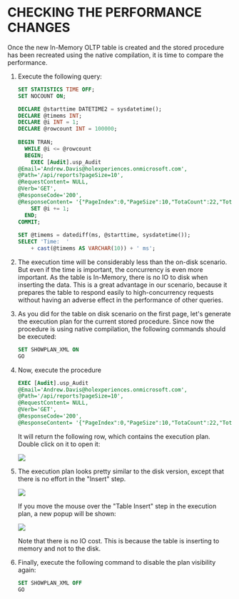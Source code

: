 <page title="Checking the performance changes"/>

CHECKING THE PERFORMANCE CHANGES
====

Once the new In-Memory OLTP table is created and the stored procedure has been recreated using the native compilation, it is time to compare the performance.

1. Execute the following query:

    ```sql
    SET STATISTICS TIME OFF;  
	SET NOCOUNT ON; 

	DECLARE @starttime DATETIME2 = sysdatetime();  
	DECLARE @timems INT;  
	DECLARE @i INT = 1;  
	DECLARE @rowcount INT = 100000;  
  
	BEGIN TRAN;  
	  WHILE @i <= @rowcount  
	  BEGIN;  
		EXEC [Audit].usp_Audit
	@Email='Andrew.Davis@holexperiences.onmicrosoft.com',
	@Path='/api/reports?pageSize=10', 
	@RequestContent= NULL,
	@Verb='GET',
	@ResponseCode='200',
	@ResponseContent= '{"PageIndex":0,"PageSize":10,"TotaCount":22,"TotalPages":3,"HasPreviousPage":false,"HasNextPage":true,"Items":[{"SequenceNumber":"ER1-1210","Purpose":"testing 2","SubmissionDate":null,"Status":0,"Total":0,"Points":0,"ChargeInPoints":false,"Description":"asdafsd"},{"SequenceNumber":"ER1-1209","Purpose":"toca","SubmissionDate":null,"Status":0,"Total":0,"Points":0,"ChargeInPoints":false,"Description":"sfasd"},{"SequenceNumber":"ER1-1208","Purpose":"taca","SubmissionDate":null,"Status":0,"Total":0,"Points":0,"ChargeInPoints":false,"Description":"asdasd"},{"SequenceNumber":"ER1-1207","Purpose":"other report","SubmissionDate":null,"Status":0,"Total":0,"Points":0,"ChargeInPoints":false,"Description":"sdasd"},{"SequenceNumber":"ER1-1206","Purpose":"without next","SubmissionDate":null,"Status":0,"Total":0,"Points":0,"ChargeInPoints":false,"Description":"adafsd"},{"SequenceNumber":"ER1-1205","Purpose":"kkkk","SubmissionDate":null,"Status":0,"Total":0,"Points":0,"ChargeInPoints":false,"Description":"bhhjj"},{"SequenceNumber":"ER1-1204","Purpose":"adafda","SubmissionDate":null,"Status":0,"Total":0,"Points":0,"ChargeInPoints":false,"Description":"sdafdas"},{"SequenceNumber":"ER1-1203","Purpose":"other test","SubmissionDate":null,"Status":0,"Total":0,"Points":0,"ChargeInPoints":false,"Description":"asdfasd"},{"SequenceNumber":"ER1-1202","Purpose":"test","SubmissionDate":null,"Status":0,"Total":0,"Points":0,"ChargeInPoints":false,"Description":"adafsdfa"},{"SequenceNumber":"ER1-895","Purpose":"Report for Ignite 1","SubmissionDate":null,"Status":0,"Total":0,"Points":0,"ChargeInPoints":false,"Description":"Report from the Ignite Event"}]}'  
		SET @i += 1;  
	  END;  
	COMMIT;  
  
	SET @timems = datediff(ms, @starttime, sysdatetime());  
	SELECT 'Time:  '  
		+ cast(@timems AS VARCHAR(10)) + ' ms';  
    ```

2. The execution time will be considerably less than the on-disk scenario. But even if the time is important, the concurrency is even more important. As the table is In-Memory, there is no IO to disk when inserting the data. This is a great advantage in our scenario, because it prepares the table to respond easily to high-concurrency requests without having an adverse effect in the performance of other queries.

3. As you did for the table on disk scenario on the first page, let's generate the execution plan for the current stored procedure. Since now the procedure is using native compilation, the following commands should be executed:

	```sql
	SET SHOWPLAN_XML ON  
	GO
	```

4. Now, execute the procedure

	```sql
	EXEC [Audit].usp_Audit
	@Email='Andrew.Davis@holexperiences.onmicrosoft.com',
	@Path='/api/reports?pageSize=10', 
	@RequestContent= NULL,
	@Verb='GET',
	@ResponseCode='200',
	@ResponseContent= '{"PageIndex":0,"PageSize":10,"TotaCount":22,"TotalPages":3,"HasPreviousPage":false,"HasNextPage":true,"Items":[{"SequenceNumber":"ER1-1210","Purpose":"testing 2","SubmissionDate":null,"Status":0,"Total":0,"Points":0,"ChargeInPoints":false,"Description":"asdafsd"},{"SequenceNumber":"ER1-1209","Purpose":"toca","SubmissionDate":null,"Status":0,"Total":0,"Points":0,"ChargeInPoints":false,"Description":"sfasd"},{"SequenceNumber":"ER1-1208","Purpose":"taca","SubmissionDate":null,"Status":0,"Total":0,"Points":0,"ChargeInPoints":false,"Description":"asdasd"},{"SequenceNumber":"ER1-1207","Purpose":"other report","SubmissionDate":null,"Status":0,"Total":0,"Points":0,"ChargeInPoints":false,"Description":"sdasd"},{"SequenceNumber":"ER1-1206","Purpose":"without next","SubmissionDate":null,"Status":0,"Total":0,"Points":0,"ChargeInPoints":false,"Description":"adafsd"},{"SequenceNumber":"ER1-1205","Purpose":"kkkk","SubmissionDate":null,"Status":0,"Total":0,"Points":0,"ChargeInPoints":false,"Description":"bhhjj"},{"SequenceNumber":"ER1-1204","Purpose":"adafda","SubmissionDate":null,"Status":0,"Total":0,"Points":0,"ChargeInPoints":false,"Description":"sdafdas"},{"SequenceNumber":"ER1-1203","Purpose":"other test","SubmissionDate":null,"Status":0,"Total":0,"Points":0,"ChargeInPoints":false,"Description":"asdfasd"},{"SequenceNumber":"ER1-1202","Purpose":"test","SubmissionDate":null,"Status":0,"Total":0,"Points":0,"ChargeInPoints":false,"Description":"adafsdfa"},{"SequenceNumber":"ER1-895","Purpose":"Report for Ignite 1","SubmissionDate":null,"Status":0,"Total":0,"Points":0,"ChargeInPoints":false,"Description":"Report from the Ignite Event"}]}' 
	```

	It will return the following row, which contains the execution plan. Double click on it to open it:

	![](img/8.png)

5. The execution plan looks pretty similar to the disk version, except that there is no effort in the "Insert" step.

	![](img/9.png)
	
	If you move the mouse over the "Table Insert" step in the execution plan, a new popup will be shown:
	
	![](img/6.png)
	
	Note that there is no IO cost. This is because the table is inserting to memory and not to the disk.

6. Finally, execute the following command to disable the plan visibility again:

	```sql
	SET SHOWPLAN_XML OFF  
	GO
	```